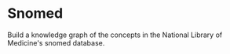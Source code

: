 # Snomed
 Build a knowledge graph of the concepts in the National Library of Medicine's snomed database.
